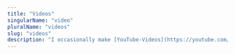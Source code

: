 ```yaml
---
title: "Videos"
singularName: "video"
pluralName: "videos"
slug: "videos"
description: "I occasionally make [YouTube-Videos](https://youtube.com/codefx), mostly about Java - here they are:"
---
```


<postlist kind="channel"></postlist>
